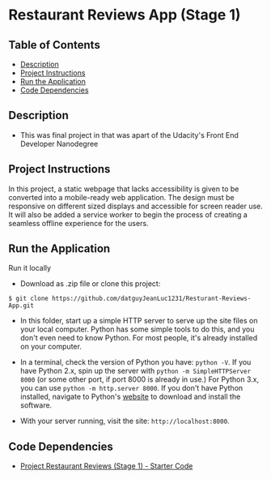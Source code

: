 # Restaurant Reviews App (Stage 1)

## Table of Contents

* [Description](#description)
* [Project Instructions](#project-instructions)
* [Run the Application](#run-the-application)
* [Code Dependencies](#code-dependencies)

## Description

* This was final project in that was apart of the Udacity's Front End Developer Nanodegree

## Project Instructions

In this project, a static webpage that lacks accessibility is given to be converted into a mobile-ready web application. The design  must be responsive on different sized displays and accessible for screen reader use. It will also be added a service worker to begin the process of creating a seamless offline experience for the users.

## Run the Application

 Run it locally

* Download as .zip file or clone this project:

```
$ git clone https://github.com/datguyJeanLuc1231/Resturant-Reviews-App.git
```

* In this folder, start up a simple HTTP server to serve up the site files on your local computer. Python has some simple tools to do this, and you don't even need to know Python. For most people, it's already installed on your computer.

* In a terminal, check the version of Python you have: `python -V`. If you have Python 2.x, spin up the server with `python -m SimpleHTTPServer 8000` (or some other port, if port 8000 is already in use.) For Python 3.x, you can use `python -m http.server 8000`. If you don't have Python installed, navigate to Python's [website](https://www.python.org/) to download and install the software.

* With your server running, visit the site: `http://localhost:8000`.

## Code Dependencies

* [Project Restaurant Reviews (Stage 1) - Starter Code](https://github.com/udacity/mws-restaurant-stage-1)